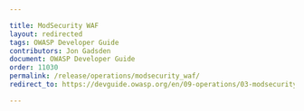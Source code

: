 ```yaml
---

title: ModSecurity WAF
layout: redirected
tags: OWASP Developer Guide
contributors: Jon Gadsden
document: OWASP Developer Guide
order: 11030
permalink: /release/operations/modsecurity_waf/
redirect_to: https://devguide.owasp.org/en/09-operations/03-modsecurity/

---
```

